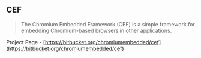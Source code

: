 ## CEF 
> The Chromium Embedded Framework (CEF) is a simple framework for embedding Chromium-based browsers in other applications.


Project Page - [https://bitbucket.org/chromiumembedded/cef](https://bitbucket.org/chromiumembedded/cef)